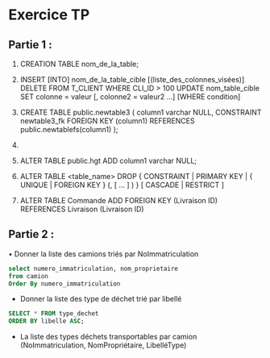 # Exercice TP

## Partie 1 :

1. CREATION TABLE nom_de_la_table;

2. INSERT [INTO] nom_de_la_table_cible [(liste_des_colonnes_visées)] DELETE FROM T_CLIENT WHERE CLI_ID > 100 UPDATE nom_table_cible
   SET colonne = valeur [, colonne2 = valeur2 ...]
   [WHERE condition]

3. CREATE TABLE public.newtable3 (
   column1 varchar NULL,
   CONSTRAINT newtable3_fk FOREIGN KEY (column1) REFERENCES public.newtablefs(column1)
   );

4. 

5. ALTER TABLE public.hgt ADD column1 varchar NULL;

6. ALTER TABLE <table_name> DROP { CONSTRAINT <name> | PRIMARY KEY | { UNIQUE | FOREIGN KEY } (<column>, [ ... ] ) } [ CASCADE | RESTRICT ]

7. ALTER TABLE Commande
   ADD FOREIGN KEY (Livraison ID)
   REFERENCES Livraison (Livraison ID)

## Partie 2 :

• Donner la liste des camions triés par NoImmatriculation

```sql
select numero_immatriculation, nom_proprietaire 
from camion
Order By numero_immatriculation
```

- Donner la liste des type de déchet trié par libellé

```sql
SELECT * FROM type_dechet
ORDER BY libelle ASC;
```

- La liste des types déchets transportables par camion (NoImmatriculation, NomPropriétaire,  LibelléType)
